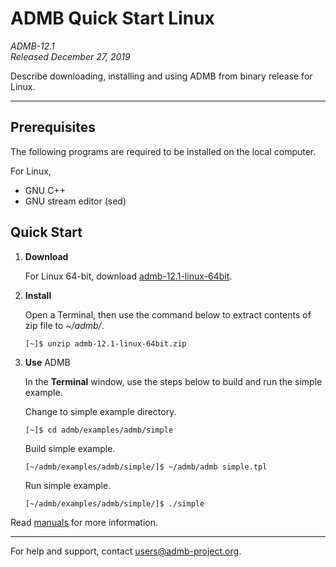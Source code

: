 # ADMB Quick Start Linux

*ADMB-12.1*  
*Released December 27, 2019*  

Describe downloading, installing and using ADMB from binary release for Linux.

---

Prerequisites
-------------

The following programs are required to be installed on the local computer.

For Linux,

* GNU C++
* GNU stream editor (sed)

Quick Start
-----------

1. **Download**

   For Linux 64-bit, download [admb-12.1-linux-64bit](https://github.com/admb-project/admb/releases/download/admb-12.1/admb-12.1-linux-64bit.zip).

2. **Install**

   Open a Terminal, then use the command below to extract contents of zip file to _~/admb/_. 

   ```
   [~]$ unzip admb-12.1-linux-64bit.zip
   ```

3. **Use** ADMB

   In the **Terminal** window, use the steps below to build and run the simple example.

   Change to simple example directory.       

   ```
   [~]$ cd admb/examples/admb/simple
   ```

   Build simple example.

   ```
   [~/admb/examples/admb/simple/]$ ~/admb/admb simple.tpl
   ```

   Run simple example.

   ```
   [~/admb/examples/admb/simple/]$ ./simple
   ```

Read [manuals](http://www.admb-project.org/docs/manuals/) for more information.

--------------------------------------------------------------------------------
For help and support, contact <users@admb-project.org>.
